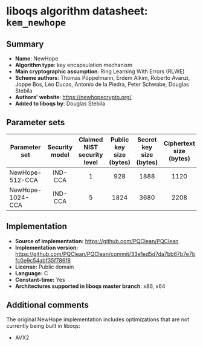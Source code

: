 liboqs algorithm datasheet: `kem_newhope`
=======================================================

Summary
-------

- **Name**: NewHope
- **Algorithm type**: key encapsulation mechanism
- **Main cryptographic assumption**: Ring Learning With Errors (RLWE)
- **Scheme authors**: Thomas Pöppelmann, Erdem Alkim, Roberto Avanzi, Joppe Bos, Léo Ducas, Antonio de la Piedra, Peter Schwabe, Douglas Stebila
- **Authors' website**: https://newhopecrypto.org/
- **Added to liboqs by**: Douglas Stebila

Parameter sets
--------------

| Parameter set        | Security model | Claimed NIST security level | Public key size (bytes) | Secret key size (bytes) | Ciphertext size (bytes) | Shared secret size (bytes) |
|----------------------|:--------------:|:---------------------------:|:-----------------------:|:-----------------------:|:-----------------------:|:--------------------------:|
| NewHope-512-CCA      |     IND-CCA    |              1              |           928           |          1888           |           1120          |             32             |
| NewHope-1024-CCA     |     IND-CCA    |              5              |          1824           |          3680           |           2208          |             32             |

Implementation
--------------

- **Source of implementation:** https://github.com/PQClean/PQClean
- **Implementation version:** https://github.com/PQClean/PQClean/commit/33e1ed5d7da7bb67b7e7bfc0e9c54abf35f786f8
- **License:** Public domain
- **Language:** C
- **Constant-time:** Yes
- **Architectures supported in liboqs master branch**: x86, x64

Additional comments
-------------------

The original NewHope implementation includes optimizations that are not currently being built in liboqs:

- AVX2
